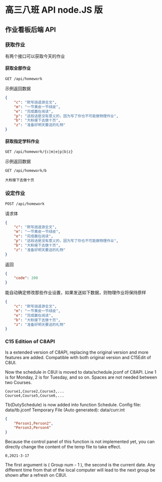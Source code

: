 # 高三八班 API node.JS 版

## 作业看板后端 API

### 获取作业

有两个接口可以获取今天的作业

#### 获取全部作业

```
GET /api/homework
```

示例返回数据

```json
{
    "c": "默写逍遥游全文",
    "m": "一节黄皮一节绿皮",
    "e": "完成赢在阅读",
    "p": "这段话是没有意义的，因为写了你也不可能做物理作业",
    "b": "大粉接下去做十页",
    "z": "准备好明天要送的礼物"
}
```

#### 获取指定学科作业

```
GET /api/homework/{c|m|e|p|b|z}
```

示例返回数据

```
GET /api/homework/b
```

```
大粉接下去做十页
```

### 设定作业

```
POST /api/homework
```

请求体

```json
{
    "c": "默写逍遥游全文",
    "m": "一节黄皮一节绿皮",
    "e": "完成赢在阅读",
    "p": "这段话是没有意义的，因为写了你也不可能做物理作业",
    "b": "大粉接下去做十页",
    "z": "准备好明天要送的礼物"
}
```

返回

```json
{
    "code": 200
}
```

能自动确定修改那些作业设置，如果发送如下数据，则物理作业将保持原样

```json
{
    "c": "默写逍遥游全文",
    "m": "一节黄皮一节绿皮",
    "e": "完成赢在阅读",
    "b": "大粉接下去做十页",
    "z": "准备好明天要送的礼物"
}
```


### C15 Edition of C8API
Is a extended version of C8API, replacing the original version and more features are added.
Compatible with both original version and C15Edit of C8UI.

Now the schedule in C8UI is moved to data/schedule.jconf of C8API.
Line 1 is for Monday, 2 is for Tuesday, and so on.
Spaces are not needed between two Courses.

```
Course1,Course2,Course3,...
Course4,Course5,Course6,...
```

Tb(DutySchedule) is now added into function Schedule.
Config file: data/tb.jconf
Temporary File (Auto generated): data/curr.int

```json
{
	"Person1,Person2",
	"Person3,Person4"
}
```

Because the control panel of this function is not implemented yet, you can directly change the content of the temp file to take effect.

```
0,2021-3-17
```

The first argument is ( Group num - 1 ), the second is the current date.
Any different time from that of the local computer will lead to the next group be shown after a refresh on C8UI.
